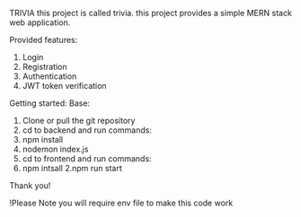 TRIVIA
this project is called trivia.
this project provides a simple MERN stack web application.

Provided features:

1. Login
2. Registration
3. Authentication
4. JWT token verification

Getting started:
Base:

1. Clone or pull the git repository
2. cd to backend and run commands:
3. npm install
4. nodemon index.js
5. cd to frontend and run commands:
6. npm intsall
   2.npm run start

Thank you!

!Please Note you will require env file to make this code work
